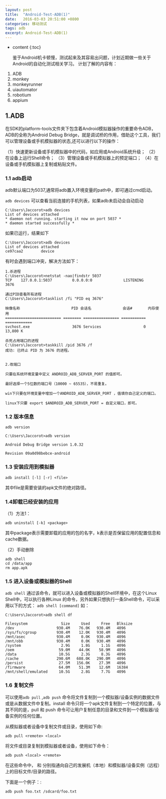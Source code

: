 ```yaml
---
layout: post
title:  "Android-Test-ADB(1)"
date:   2016-03-03 20:51:00 +0800
categories: 移动测试
tags: adb
excerpt: Android-Test-ADB(1)
---
```

* content
{:toc}

  鉴于Android机卡顿慢，测试起来及其容易出问题，计划近期做一些关于Android的自动化测试相关学习。
  计划了解的内容有：
  
1. ADB
2. monkey
3. monkeyrunner
4. uiautomator
5. robotium
6. appium


## 1.ADB
在SDK的platform-tools文件夹下包含着Android模拟器操作的重要命令ADB，ADB的全称为Android Debug Bridge，就是调试桥的作用，借助这个工具，我们可以管理设备或手机模拟器的状态,还可以进行以下的操作：

（1）快速更新设备或手机模拟器中的代码，如应用或Android系统升级；
（2）在设备上运行Shell命令；
（3）管理设备或手机模拟器上的预定端口；
（4）在设备或手机模拟器上复制或粘贴文件。

### 1.1 adb启动

adb默认端口为5037,通常将adb置入环境变量的path中，即可通过cmd启动。

`adb devices` 可以查看当前连接的手机列表，如果adb未启动会自动启动

    C:\Users\Jaccorot>adb devices
    List of devices attached
    * daemon not running. starting it now on port 5037 *
    * daemon started successfully *

如果已运行，结果如下

    C:\Users\Jaccorot>adb devices
    List of devices attached
    ce97caa2        device

有时会遇到端口冲突，解决方法如下：

    1.杀进程
    C:\Users\Jaccorot>netstat -nao|findstr 5037
    TCP    127.0.0.1:5037         0.0.0.0:0              LISTENING       3676

    通过PID查看所有进程
    C:\Users\Jaccorot>tasklist /fi "PID eq 3676"

    映像名称                       PID 会话名              会话#       内存使用
    ========================= ======== ================ =========== ============
    svchost.exe                   3676 Services                   0     13,800 K

    杀死占用端口的进程
    C:\Users\Jaccorot>taskkill /pid 3676 /f
    成功: 已终止 PID 为 3676 的进程。


    2.改端口

    只要在系统环境变量中定义 ANDROID_ADB_SERVER_PORT 的值即可。

    最好选择一个5位数的端口号（10000 ~ 65535），不易重复。

    win下只要在环境变量中增加一个ANDROID_ADB_SERVER_PORT ，值填你自己定义的端口。

    linux下只要 export $ANDROID_ADB_SERVER_PORT = 自定义端口，即可。


### 1.2 版本信息

`adb version`

    C:\Users\Jaccorot>adb version

    Android Debug Bridge version 1.0.32

    Revision 09a0d98bebce-android

### 1.3 安装应用到模拟器 

`adb install [-l] [-r] <file>`

其中file是需要安装的apk文件的绝对路径。

 
### 1.4卸载已经安装的应用

（1）方法1：

`adb uninstall [-k] <package>`

其中package表示需要卸载的应用的包的名字，k表示是否保留应用的配置信息和cache数据。

（2）手动删除

    adb shell
    cd /data/app
    rm app.apk

### 1.5 进入设备或模拟器的Shell

`adb shell` 通过该命令，就可以进入设备或模拟器的Shell环境中，在这个Linux Shell中，可以执行各种Linux 的命令，另外如果只想执行一条Shell命令，可以采用以下的方式：
`adb shell [command]`
如：

    C:\Users\Jaccorot>adb shell df

    Filesystem               Size     Used     Free   Blksize
    /dev                   930.4M    76.0K   930.4M   4096
    /sys/fs/cgroup         930.4M    12.0K   930.4M   4096
    /mnt/asec              930.4M     0.0K   930.4M   4096
    /mnt/obb               930.4M     0.0K   930.4M   4096
    /system                  2.9G     1.8G     1.1G   4096
    /oem                    59.0M    44.0K    58.9M   4096
    /data                   10.5G     2.3G     8.3G   4096
    /cache                 290.6M   608.0K   290.0M   4096
    /persist                27.5M   156.0K    27.3M   4096
    /firmware               64.0M    51.3M    12.6M   16384
    /mnt/shell/emulated     10.5G     2.8G     7.7G   4096

### 1.6 复制文件

可以使用`adb pull` ,`adb push` 命令将文件复制到一个模拟器/设备实例的数据文件或是从数据文件中复制。install 命令只将一个apk文件复制到一个特定的位置，与其不同的是，pull 和 push 命令可让用户复制任意的目录和文件到一个模拟器/设备实例的任何位置。

从模拟器或者设备中复制文件或目录，使用如下命:

`adb pull <remote> <local>`

将文件或目录复制到模拟器或者设备，使用如下命令：

`adb push <local> <remote>`

在这些命令中， <local> 和<remote> 分别指通向自己的发展机（本地）和模拟器/设备实例（远程）上的目标文件/目录的路径。

下面是一个例子：:

`adb push foo.txt /sdcard/foo.txt`